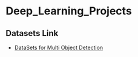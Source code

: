 # Deep_Learning_Projects


## Datasets Link

* [DataSets for Multi Object Detection](https://drive.google.com/file/d/1gJEhVWgUMbYq6X3YjI_2PveQiYKCSUy0/view?usp=share_link)
